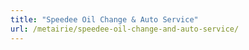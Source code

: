 ```yaml
---
title: "Speedee Oil Change & Auto Service"
url: /metairie/speedee-oil-change-and-auto-service/
---
```

